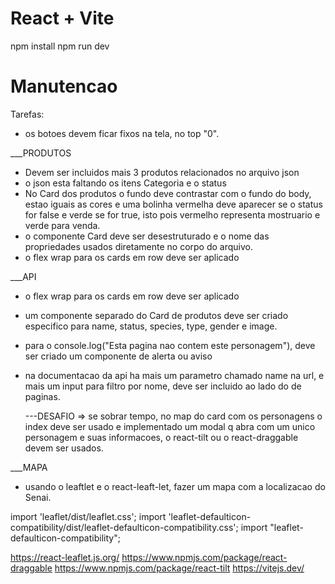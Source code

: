 # React + Vite

npm install
npm run dev

# Manutencao

Tarefas:

- os botoes devem ficar fixos na tela, no top "0".

\_\_\_PRODUTOS

- Devem ser incluidos mais 3 produtos relacionados no arquivo json
- o json esta faltando os itens Categoria e o status
- No Card dos produtos o fundo deve contrastar com o fundo do body, estao iguais as cores e uma bolinha vermelha deve aparecer se o status for false e verde se for true, isto pois vermelho representa mostruario e verde para venda.
- o componente Card deve ser desestruturado e o nome das propriedades usados diretamente no corpo do arquivo.
- o flex wrap para os cards em row deve ser aplicado

\_\_\_API

- o flex wrap para os cards em row deve ser aplicado
- um componente separado do Card de produtos deve ser criado especifico para name, status, species, type, gender e image.
- para o console.log("Esta pagina nao contem este personagem"), deve ser criado um componente de alerta ou aviso
- na documentacao da api ha mais um parametro chamado name na url, e mais um input para filtro por nome, deve ser incluido ao lado do de paginas.

  ---DESAFIO => se sobrar tempo, no map do card com os personagens o index deve ser usado e implementado um modal q abra com um unico personagem e suas informacoes, o react-tilt ou o react-draggable devem ser usados.

\_\_\_MAPA

- usando o leaftlet e o react-leaft-let, fazer um mapa com a localizacao do Senai.

import 'leaflet/dist/leaflet.css';
import 'leaflet-defaulticon-compatibility/dist/leaflet-defaulticon-compatibility.css';
import "leaflet-defaulticon-compatibility";

https://react-leaflet.js.org/
https://www.npmjs.com/package/react-draggable
https://www.npmjs.com/package/react-tilt
https://vitejs.dev/
